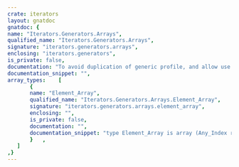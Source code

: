 ```yaml
---
crate: iterators
layout: gnatdoc
gnatdoc: {
name: "Iterators.Generators.Arrays",
qualified_name: "Iterators.Generators.Arrays",
signature: "iterators.generators.arrays",
enclosing: "iterators.generators",
is_private: false,
documentation: "To avoid duplication of generic profile, and allow use with anonymous\narrays, we require users to cast their arrays to one of the named type\nherein:\n\n@formal Any_Index\n@formal Any_Element",
documentation_snippet: "",
array_types:    [
       {
       name: "Element_Array",
       qualified_name: "Iterators.Generators.Arrays.Element_Array",
       signature: "iterators.generators.arrays.element_array",
       enclosing: "",
       is_private: false,
       documentation: "",
       documentation_snippet: "type Element_Array is array (Any_Index range <>) of aliased Any_Element;",
       }   ,
   ]
,}
---
```

